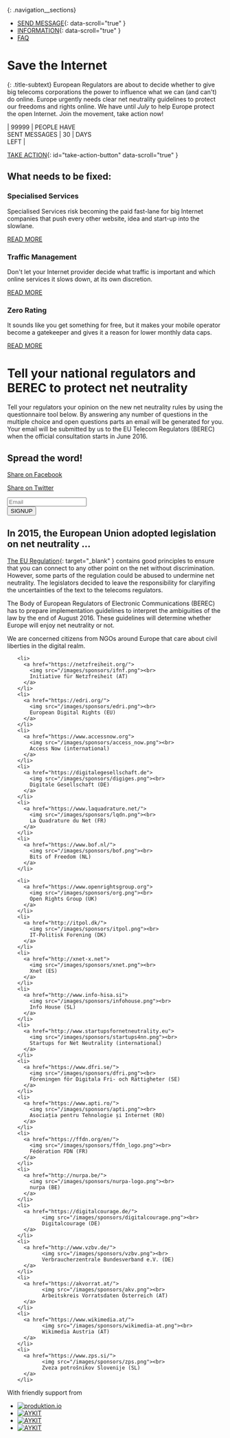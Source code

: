 <div class="home__intro__outer">
<div class="home__intro__inner">
<div class="home__intro__content">

<div class="navigation">

{: .navigation__sections}
- [SEND MESSAGE](#send-a-message){: data-scroll="true" }
- [INFORMATION](#info){: data-scroll="true" }
- [FAQ](faq)

</div>

# Save the Internet

{: .title-subtext}
European Regulators are about to decide whether to give big telecoms corporations the power
to influence what we can (and can't) do online. Europe urgently needs clear net neutrality guidelines
to protect our freedoms and rights online.  We have until *July* to help Europe protect the open Internet.
Join the movement, take action now!

<div class="counter">

| 99999 | PEOPLE HAVE <br> SENT MESSAGES | 30 | DAYS <br> LEFT |

[TAKE ACTION](#send-a-message){: id="take-action-button" data-scroll="true" }

</div>

</div>
</div>
</div>

<div class="home__fix-net-neutrality__outer">
<div class="home__fix-net-neutrality__inner">
<div class="home__fix-net-neutrality__content">

## What needs to be fixed:

<div class="home__specialised-services">

### Specialised Services

Specialised Services risk becoming the paid fast-lane for big Internet companies that push every other website, idea and start-up into the slowlane.

[READ MORE](faq/#what-are-specialised-services)

</div>

<div class="home__traffic-management">

### Traffic Management

Don't let your Internet provider decide what traffic is important and which online services it slows down, at its own discretion.

[READ MORE](faq/#what-is-traffic-management)

</div>

<div class="home__zero-rating">

### Zero Rating

It sounds like you get something for free, but it makes your mobile operator become a gatekeeper and gives it a reason for lower monthly data caps.

[READ MORE](faq/#what-is-zero-rating)

</div>

</div>
</div>
</div>


<div class="home__questionnaire__outer">
<div class="home__questionnaire__inner">
<div class="home__questionnaire__content">
<span id="send-a-message"></span>

# Tell your national regulators and <br> BEREC to protect net neutrality

Tell your regulators your opinion on the new net neutrality rules by using the questionnaire tool below. By answering any number of questions in the multiple choice and open questions parts an email will be generated for you. Your email will be submitted by us to the EU Telecom Regulators (BEREC) when the official consultation starts in June 2016.

<!-- <div id="questionnaire-loading-spinner">Loading Questionnaire <i class="fa fa-circle-o-notch fa-spin"></i></div>
<iframe id="home__questionnaire__content__iframe" src="https://savetheinternet.azurewebsites.net/english/" scrolling="no"></iframe> -->

</div>
</div>
</div>

<div class="home__spread-the-word__outer">
<div class="home__spread-the-word__inner">
<div class="home__spread-the-word__content">

## Spread the word!

[Share on Facebook](http://www.facebook.com/sharer/sharer.php?s=100&p%5Burl%5D=http://www.savetheinternet.eu/&p%5Bimages%5D%5B0%5D=http://www.savetheinternet.eu/img/thumbnail.png&p%5Btitle%5D=Help%20Save%20the%20Internet&p%5Bsummary%5D=Your%20freedom%20online%20is%20threatened%20by%20EU%20proposals.%20The%20fight%20for%20an%20open%20Internet%20is%20happening%20right%20now%20in%20Brussels.)

[Share on Twitter](https://twitter.com/intent/tweet?text=Help%20save%20the%20internet.%20Tell%20your%20regulator%20to%20safeguard%20net%20neutrality.%20http%3A%2F%2Fwww.savetheinternet.eu%2F%20%23SaveTheInternet)

</div>
</div>
</div>

<div class="home__newsletter__outer">
<div class="home__newsletter__inner">
<div class="home__newsletter__content">

<form action="https://mailman.edri.org/mailman/subscribe/savetheinternet/" method="post">
<div class="form-group">
<input name="email" type="email" class="form-control" id="newsletter-email" placeholder="Email">
</div>
<div class="form-group">
<button name="email-button" type="Submit" id="newsletter-submit" class="btn btn-default btn-lg">
SIGNUP
</button>
</div>
</form>

</div>
</div>
</div>

<div class="home__video__outer">
<div class="home__video__inner">
<div class="home__video__content">

<!-- <div id="video-carousel" class="carousel slide" data-ride="carousel">
  <ol class="carousel-indicators">
    <li data-target="#video-carousel" data-slide-to="0" class="active"></li>
    <li data-target="#video-carousel" data-slide-to="1"></li>
    <li data-target="#video-carousel" data-slide-to="2"></li>
    <li data-target="#video-carousel" data-slide-to="3"></li>
  </ol>
  <div class="carousel-inner" role="listbox">
    <div class="item active">
      <div class="home-video" data-video-id=1 data-youtube-video-id="fpbOEoRrHyU">
        <div class="video-placeholder">
          <img src="/images/videos/video01.jpg" />
        </div>
      </div>
    </div>
    <div class="item">
      <div class="home-video" data-video-id=2 data-youtube-video-id="mfY1NKrzqi0">
       <div class="video-placeholder">
         <img src="/images/videos/video02.jpg" />
       </div>
      </div>
    </div>
    <div class="item">
      <div class="home-video" data-video-id=3 data-youtube-video-id="g6fXpo8uQtA">
        <div class="video-placeholder">
          <img src="/images/videos/video03.jpg" />
        </div>
      </div>
    </div>
    <div class="item">
      <div class="home-video" data-video-id=4 data-youtube-video-id="jHLIPWR_ug0">
        <div class="video-placeholder">
          <img src="/images/videos/video04.jpg" />
        </div>
      </div>
    </div>
  </div>
  <a class="left carousel-control" href="#video-carousel" role="button" data-slide="prev">
    <span class="fa fa-chevron-left fa-3x" aria-hidden="true"></span>
  </a>
  <a class="right carousel-control" href="#video-carousel" role="button" data-slide="next">
    <span class="fa fa-chevron-right fa-3x" aria-hidden="true"></span>
  </a>
</div> -->

</div>
</div>
</div>


<div class="home__info__outer">
<div class="home__info__inner">
<div class="home__info__content">
<span id="info"></span>

## In 2015, the European Union adopted  legislation on net neutrality ...

[The EU Regulation](http://eur-lex.europa.eu/legal-content/EN/TXT/?uri=CELEX:32015R2120){: target="_blank" } contains good principles to ensure that you can connect to any other point on the net without discrimination. However, some parts of the regulation could be abused to undermine net neutrality. The legislators decided to leave the responsibility for claryifing the uncertainties of the text to the telecoms regulators.

</div>
</div>
</div>

<div class="home__berec__outer">
<div class="home__berec__inner">
<div class="home__berec__content">

The Body of European Regulators of Electronic Communications (BEREC) has to prepare implementation guidelines to interpret the ambiguities of the law by the end of August 2016. These guidelines will determine whether Europe will enjoy net neutrality or not.

</div>
</div>
</div>

<div class="home__supported-by__outer">
<div class="home__supported-by__inner">
<div class="home__supported-by__content">

<p>We are concerned citizens from NGOs around Europe that care about civil liberties in the digital realm.</p>
  <ul class="footerlogos">

    <li>
      <a href="https://netzfreiheit.org/">
        <img src="/images/sponsors/ifnf.png"><br>
        Initiative für Netzfreiheit (AT)
      </a>
    </li>
    <li>
      <a href="https://edri.org/">
        <img src="/images/sponsors/edri.png"><br>
        European Digital Rights (EU)
      </a>
    </li>
    <li>
      <a href="https://www.accessnow.org">
        <img src="/images/sponsors/access_now.png"><br>
        Access Now (international)
      </a>
    </li>
    <li>
      <a href="https://digitalegesellschaft.de">
        <img src="/images/sponsors/digiges.png"><br>
        Digitale Gesellschaft (DE)
      </a>
    </li>
    <li>
      <a href="https://www.laquadrature.net/">
        <img src="/images/sponsors/lqdn.png"><br>
        La Quadrature du Net (FR)
      </a>
    </li>
    <li>
      <a href="https://www.bof.nl/">
        <img src="/images/sponsors/bof.png"><br>
        Bits of Freedom (NL)
      </a>
    </li>

    <li>
      <a href="https://www.openrightsgroup.org">
        <img src="/images/sponsors/org.png"><br>
        Open Rights Group (UK)
      </a>
    </li>
    <li>
      <a href="http://itpol.dk/">
        <img src="/images/sponsors/itpol.png"><br>
        IT-Politisk Forening (DK)
      </a>
    </li>
    <li>
      <a href="http://xnet-x.net">
        <img src="/images/sponsors/xnet.png"><br>
        Xnet (ES)
      </a>
    </li>
    <li>
      <a href="http://www.info-hisa.si">
        <img src="/images/sponsors/infohouse.png"><br>
        Info House (SL)
      </a>
    </li>
    <li>
      <a href="http://www.startupsfornetneutrality.eu">
        <img src="/images/sponsors/startups4nn.png"><br>
        Startups for Net Neutrality (international)
      </a>
    </li>
    <li>
      <a href="https://www.dfri.se/">
        <img src="/images/sponsors/dfri.png"><br>
        Föreningen för Digitala Fri- och Rättigheter (SE)
      </a>
    </li>
    <li>
      <a href="https://www.apti.ro/">
        <img src="/images/sponsors/apti.png"><br>
        Asociația pentru Tehnologie și Internet (RO)
      </a>
    </li>
    <li>
      <a href="https://ffdn.org/en/">
        <img src="/images/sponsors/ffdn_logo.png"><br>
        Fédération FDN (FR)
      </a>
    </li>
    <li>
      <a href="http://nurpa.be/">
        <img src="/images/sponsors/nurpa-logo.png"><br>
        nurpa (BE)
      </a>
    </li>
    <li>
      <a href="https://digitalcourage.de/">
            <img src="/images/sponsors/digitalcourage.png"><br>
            Digitalcourage (DE)
      </a>
    </li>
    <li>
      <a href="http://www.vzbv.de/">
            <img src="/images/sponsors/vzbv.png"><br>
            Verbraucherzentrale Bundesverband e.V. (DE)
      </a>
    </li>
    <li>
      <a href="https://akvorrat.at/">
            <img src="/images/sponsors/akv.png"><br>
            Arbeitskreis Vorratsdaten Österreich (AT)
      </a>
    </li>
    <li>
      <a href="https://www.wikimedia.at/">
            <img src="/images/sponsors/wikimedia-at.png"><br>
            Wikimedia Austria (AT)
      </a>
    </li>
    <li>
      <a href="https://www.zps.si/">
            <img src="/images/sponsors/zps.png"><br>
            Zveza potrošnikov Slovenije (SL)
      </a>
    </li>
  </ul>

</div>
</div>
</div>

<div class="home__made-by__outer">
<div class="home__made-by__inner">
<div class="home__made-by__content">

<p>With friendly support from</p>
<ul class="footerlogos">
  <li>
    <a href="http://produktion.io/">
      <img src="/images/produktion_io.svg" alt="produktion.io"><br>
    </a>
  </li>
  <li>
    <a href="https://aykit.org">
      <img src="/images/aykit.png" alt="AYKIT">
    </a>
  </li>
  <li>
    <a href="http://endzone.io/">
      <img src="/images/Endzone_vector.svg" alt="AYKIT">
    </a>
  </li>
  <li>
    <a href="http://daruma.io/">
      <img src="/images/daruma_logo.png" alt="AYKIT">
    </a>
  </li>
</ul>

</div>
</div>
</div>
